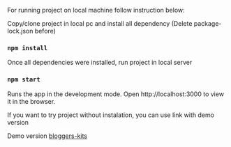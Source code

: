 For running project on local machine follow instruction below:

Copy/clone project in local pc and install all dependency
(Delete package-lock.json before)

### `npm install`

Once all dependencies were installed, run project in local server

### `npm start`
Runs the app in the development mode.
Open http://localhost:3000 to view it in the browser.

If you want to try project without instalation, you can use link with demo version

Demo version [bloggers-kits](https://become-blogger.netlify.app/home)
